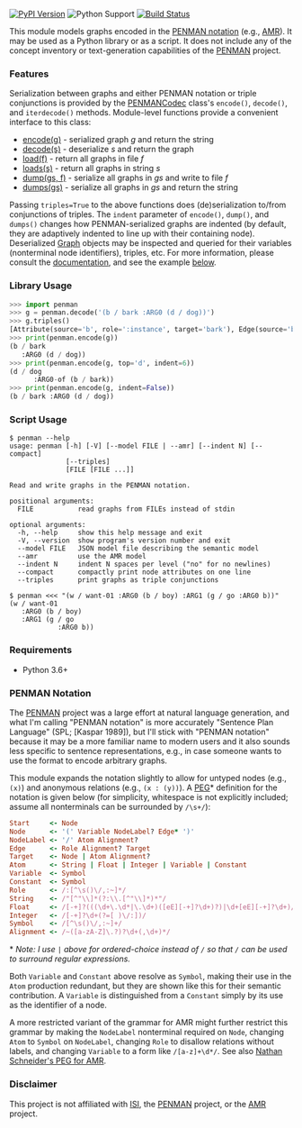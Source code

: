 
[![PyPI Version](https://img.shields.io/pypi/v/penman.svg)](https://pypi.org/project/Penman/)
![Python Support](https://img.shields.io/pypi/pyversions/penman.svg)
[![Build Status](https://travis-ci.org/goodmami/penman.svg?branch=develop)](https://travis-ci.org/goodmami/penman)

This module models graphs encoded in the [PENMAN notation](#penman-notation)
(e.g., [AMR][]). It may be used as a Python library or as a script.
It does not include any of the concept inventory or text-generation
capabilities of the [PENMAN][] project.

### Features

Serialization between graphs and either PENMAN notation or triple
conjunctions is provided by the [PENMANCodec][] class's `encode()`,
`decode()`, and `iterdecode()` methods. Module-level functions
provide a convenient interface to this class:

* [encode(g)][] - serialized graph *g* and return the string
* [decode(s)][] - deserialize *s* and return the graph
* [load(f)][] - return all graphs in file *f*
* [loads(s)][] - return all graphs in string *s*
* [dump(gs, f)][] - serialize all graphs in *gs* and write to file *f*
* [dumps(gs)][] - serialize all graphs in *gs* and return the string

Passing `triples=True` to the above functions does (de)serialization
to/from conjunctions of triples. The `indent` parameter of `encode()`,
`dump()`, and `dumps()` changes how PENMAN-serialized graphs are
indented (by default, they are adaptively indented to line up with
their containing node). Deserialized [Graph][] objects may be inspected
and queried for their variables (nonterminal node identifiers), triples,
etc. For more information, please consult the [documentation][], and see
the example [below](#library-usage).

### Library Usage

```python
>>> import penman
>>> g = penman.decode('(b / bark :ARG0 (d / dog))')
>>> g.triples()
[Attribute(source='b', role=':instance', target='bark'), Edge(source='b', role=':ARG0', target='d'), Attribute(source='d', role=':instance', target='dog')]
>>> print(penman.encode(g))
(b / bark
   :ARG0 (d / dog))
>>> print(penman.encode(g, top='d', indent=6))
(d / dog
      :ARG0-of (b / bark))
>>> print(penman.encode(g, indent=False))
(b / bark :ARG0 (d / dog))
```

### Script Usage

```console
$ penman --help
usage: penman [-h] [-V] [--model FILE | --amr] [--indent N] [--compact]
              [--triples]
              [FILE [FILE ...]]

Read and write graphs in the PENMAN notation.

positional arguments:
  FILE           read graphs from FILEs instead of stdin

optional arguments:
  -h, --help     show this help message and exit
  -V, --version  show program's version number and exit
  --model FILE   JSON model file describing the semantic model
  --amr          use the AMR model
  --indent N     indent N spaces per level ("no" for no newlines)
  --compact      compactly print node attributes on one line
  --triples      print graphs as triple conjunctions

$ penman <<< "(w / want-01 :ARG0 (b / boy) :ARG1 (g / go :ARG0 b))"
(w / want-01
   :ARG0 (b / boy)
   :ARG1 (g / go
            :ARG0 b))
```

### Requirements

- Python 3.6+

### PENMAN Notation

The [PENMAN][] project was a large effort at natural language generation,
and what I'm calling "PENMAN notation" is more accurately "Sentence Plan
Language" (SPL; [Kaspar 1989]), but I'll stick with "PENMAN notation"
because it may be a more familiar name to modern users and it also sounds
less specific to sentence representations, e.g., in case someone wants to
use the format to encode arbitrary graphs.

This module expands the notation slightly to allow for untyped nodes
(e.g., `(x)`) and anonymous relations (e.g., `(x : (y))`). A [PEG][]\*
definition for the notation is given below (for simplicity, whitespace
is not explicitly included; assume all nonterminals can be surrounded
by `/\s+/`):

```ruby
Start     <- Node
Node      <- '(' Variable NodeLabel? Edge* ')'
NodeLabel <- '/' Atom Alignment?
Edge      <- Role Alignment? Target
Target    <- Node | Atom Alignment?
Atom      <- String | Float | Integer | Variable | Constant
Variable  <- Symbol
Constant  <- Symbol
Role      <- /:[^\s()\/,:~]*/
String    <- /"[^"\\]*(?:\\.[^"\\]*)*"/
Float     <- /[-+]?(((\d+\.\d*|\.\d+)([eE][-+]?\d+)?)|\d+[eE][-+]?\d+)/
Integer   <- /[-+]?\d+(?=[ )\/:])/
Symbol    <- /[^\s()\/,:~]+/
Alignment <- /~([a-zA-Z]\.?)?\d+(,\d+)*/
```

\* *Note: I use `|` above for ordered-choice instead of `/` so that `/`
can be used to surround regular expressions.*

Both `Variable` and `Constant` above resolve as `Symbol`, making their
use in the `Atom` production redundant, but they are shown like this
for their semantic contribution. A `Variable` is distinguished from a
`Constant` simply by its use as the identifier of a node.

A more restricted variant of the grammar for AMR might further
restrict this grammar by making the `NodeLabel` nonterminal required
on `Node`, changing `Atom` to `Symbol` on `NodeLabel`, changing `Role`
to disallow relations without labels, and changing `Variable` to a
form like `/[a-z]+\d*/`. See also [Nathan Schneider's PEG for
AMR](https://github.com/nschneid/amr-hackathon/blob/master/src/amr.peg).

### Disclaimer

This project is not affiliated with [ISI], the [PENMAN] project, or the
[AMR] project.

[PENMAN]: http://www.isi.edu/natural-language/penman/penman.html
[AMR]: http://amr.isi.edu/
[Kasper 1989]: http://www.aclweb.org/anthology/H89-1022
[PEG]: https://en.wikipedia.org/wiki/Parsing_expression_grammar
[ISI]: http://isi.edu/

[documentation]: docs/API.md
[PENMANCodec]: docs/API.md#penmancodec
[AMRCodec]: docs/API.md#amrcodec
[encode(g)]: docs/API.md#encode
[decode(s)]: docs/API.md#decode
[load(f)]: docs/API.md#load
[loads(s)]: docs/API.md#loads
[dump(gs, f)]: docs/API.md#dump
[dumps(gs)]: docs/API.md#dumps
[Graph]: docs/API.md#graph
